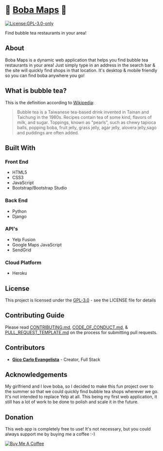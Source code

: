 # 🍵 [Boba Maps](https://www.bobamaps.xyz) 🥛
[![License:GPL-3.0-only](https://img.shields.io/github/license/RiceAbove/Boba-Maps)](https://opensource.org/licenses/GPL-3.0)

Find bubble tea restaurants in your area!

## About
Boba Maps is a dynamic web application that helps you find bubble tea restaurants in your area! Just simply type in an address in the search bar & the site will quickly find shops in that location. It's desktop & mobile friendly so you can find boba anywhere you go!

## What is bubble tea?
This is the definition according to [Wikipedia](https://en.wikipedia.org/wiki/Bubble_tea):
> Bubble tea is a Taiwanese tea-based drink invented in Tainan and Taichung in the 1980s. Recipes contain tea of some kind, flavors of milk, and sugar. Toppings, known as "pearls", such as chewy tapioca balls, popping boba, fruit jelly, grass jelly, agar jelly, alovera jelly,sago and puddings are often added.

## Built With

### Front End
- HTML5
- CSS3 
- JavaScript
- Bootstrap/Bootstrap Studio

### Back End
- Python
- Django

### API's
- Yelp Fusion
- Google Maps JavaScript 
- SendGrid

### Cloud Platform
- Heroku

## License
This project is licensed under the [GPL-3.0](LICENSE) - see the LICENSE file for details

## Contributing Guide
Please read [CONTRIBUTING.md](CONTRIBUTING.md), [CODE_OF_CONDUCT.md](CODE_OF_CONDUCT.md), & [PULL_REQUEST_TEMPLATE.md](.github/ISSUE_TEMPLATE/PULL_REQUEST_TEMPLATE.md) on the process for submitting pull requests.

## Contributors 
- [**Gico Carlo Evangelista**](https://github.com/RiceAbove) - Creator, Full Stack 

## Acknowledgements
My girlfriend and I love boba, so I decided to make this fun project over to the summer so that we could quickly find bubble tea shops wherever we go. It's not intended to replace Yelp at all. This being my first web application, it still has a lot of work to be done to polish and scale it in the future. 

## Donation
This web app is completely free to use! It's not necessary, but you could always support me by buying me a coffee :-)

<a href="https://www.buymeacoffee.com/gico" target="_blank"><img src="https://www.buymeacoffee.com/assets/img/custom_images/orange_img.png" alt="Buy Me A Coffee" style="height: auto !important;width: auto !important;" ></a>
